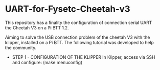 # UART-for-Fysetc-Cheetah-v3
This repository has a finality the configuration of connection serial UART the Cheetah V3 on a Pi BTT 1.2. 


Aiming to solve the USB connection problem of the cheetah V3 with the klipper, installed on a Pi BTT. The following tutorial was developed to help the community.

- STEP 1 - CONFIGURATION OF THE KLIPPER
In Klipper, access via SSH and configure:
(make menuconfig)
